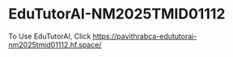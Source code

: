 # EduTutorAI-NM2025TMID01112
To Use EduTutorAI, Click https://pavithrabca-edututorai-nm2025tmid01112.hf.space/
